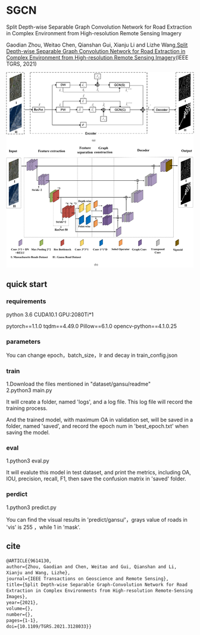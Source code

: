 # SGCN
Split Depth-wise Separable Graph Convolution Network for Road Extraction in Complex Environment from High-resolution Remote Sensing Imagery

Gaodian Zhou, Weitao Chen, Qianshan Gui, Xianju Li and Lizhe Wang,[Split Depth-wise Separable Graph Convolution Network for Road Extraction in Complex Environment from High-resolution Remote Sensing Imagery](https://ieeexplore.ieee.org/document/9614130)(IEEE TGRS, 2021)

![image](Figures/Fig-1.png)

## quick start
### requirements
python 3.6 CUDA10.1 GPU:2080Ti*1

pytorch==1.1.0
tqdm==4.49.0
Pillow==6.1.0
opencv-python==4.1.0.25
### parameters
You can change epoch，batch_size，lr and decay in train_config.json
### train
1.Download the files mentioned in "dataset/gansu/readme"  
2.python3 main.py  

It will create a folder, named 'logs', and a log file. This log file will record the training process. 

And the trained model, with maximum OA in validation set, will be saved in a folder, named 'saved', and record the epoch num in 'best_epoch.txt' when saving the model. 
### eval
1.python3 eval.py  

It will evalute this model in test dataset, and print the metrics, including OA, IOU, precision, recall, F1, then save the confusion matrix in 'saved' folder.
### perdict
1.python3 predict.py  

You can find the visual results in 'predict/gansu/'，grays value of roads in 'vis' is 255 ，while 1 in 'mask'.

## cite
    @ARTICLE{9614130,
    author={Zhou, Gaodian and Chen, Weitao and Gui, Qianshan and Li, Xianju and Wang, Lizhe},
    journal={IEEE Transactions on Geoscience and Remote Sensing}, 
    title={Split Depth-wise Separable Graph-Convolution Network for Road Extraction in Complex Environments from High-resolution Remote-Sensing Images}, 
    year={2021},
    volume={},
    number={},
    pages={1-1},
    doi={10.1109/TGRS.2021.3128033}}

